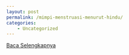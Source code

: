```yaml
---
layout: post
permalink: /mimpi-menstruasi-menurut-hindu/
categories:
    - Uncategorized
---
```


[Baca Selengkapnya](/02)
